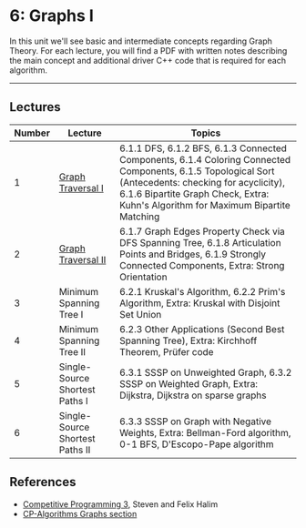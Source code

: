 # 6: Graphs I

In this unit we'll see basic and intermediate concepts regarding Graph Theory. For each lecture, you will find a PDF with written notes describing the main concept and additional driver C++ code that is required for each algorithm.

---

## Lectures

| Number | Lecture | Topics |
| ------ | ------- | ------ |
| 1  | [Graph Traversal I](https://github.com/CPCFI-org/lectures/tree/main/6-Graphs-I/Lecture1-GraphTraversal-I)  | 6.1.1 DFS, 6.1.2 BFS, 6.1.3 Connected Components, 6.1.4 Coloring Connected Components, 6.1.5 Topological Sort (Antecedents: checking for acyclicity), 6.1.6 Bipartite Graph Check, Extra: Kuhn's Algorithm for Maximum Bipartite Matching |
| 2  | [Graph Traversal II](https://github.com/CPCFI-org/lectures/tree/main/6-Graphs-I/Lecture-2-Graph-Traversal-II) | 6.1.7 Graph Edges Property Check via DFS Spanning Tree, 6.1.8 Articulation Points and Bridges, 6.1.9 Strongly Connected Components, Extra: Strong Orientation |
| 3  | Minimum Spanning Tree I | 6.2.1 Kruskal's Algorithm, 6.2.2 Prim's Algorithm, Extra: Kruskal with Disjoint Set Union |
| 4  | Minimum Spanning Tree II  |  6.2.3 Other Applications (Second Best Spanning Tree), Extra: Kirchhoff Theorem, Prüfer code |
| 5  | Single-Source Shortest Paths I | 6.3.1 SSSP on Unweighted Graph, 6.3.2 SSSP on Weighted Graph, Extra: Dijkstra, Dijkstra on sparse graphs  |
| 6  | Single-Source Shortest Paths II | 6.3.3 SSSP on Graph with Negative Weights, Extra: Bellman-Ford algorithm, 0-1 BFS, D'Escopo-Pape algorithm |


## References

- [Competitive Programming 3](https://www.amazon.com/Competitive-Programming-3rd-Steven-Halim/dp/B00FG8MNN8), Steven and Felix Halim
- [CP-Algorithms Graphs section](https://cp-algorithms.com/)
